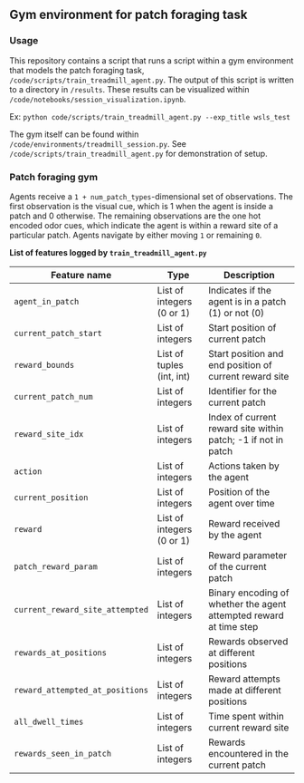 ## Gym environment for patch foraging task 

### Usage
This repository contains a script that runs a script within a gym environment that models the patch foraging task, ```/code/scripts/train_treadmill_agent.py```. The output of this script is written to a directory in ```/results```.
These results can be visualized within ```/code/notebooks/session_visualization.ipynb```.

Ex: ```python code/scripts/train_treadmill_agent.py --exp_title wsls_test```

The gym itself can be found within ```/code/environments/treadmill_session.py```. See ```/code/scripts/train_treadmill_agent.py``` for demonstration of setup.


### Patch foraging gym

Agents receive a `1 + num_patch_types`-dimensional set of observations. The first observation is the visual cue, which is 1 when the agent is inside a patch and 0 otherwise. The remaining observations are the one hot encoded odor cues, which indicate the agent is within a reward site of a particular patch. Agents navigate by either moving `1` or remaining `0`.


**List of features logged by ```train_treadmill_agent.py```**

| Feature name                         | Type                  | Description          |
|------------------------------------|-----------------------------------|--------------------------------------|
| `agent_in_patch`                  | List of integers (0 or 1)         | Indicates if the agent is in a patch (1) or not (0) |
| `current_patch_start`             | List of integers                  | Start position of current patch     |
| `reward_bounds`                   | List of tuples (int, int)         | Start position and end position of current reward site  |
| `current_patch_num`               | List of integers                  | Identifier for the current patch    |
| `reward_site_idx`                 | List of integers                  | Index of current reward site within patch; -1 if not in patch  |
| `action`                          | List of integers                  | Actions taken by the agent          |
| `current_position`                | List of integers                  | Position of the agent over time     |
| `reward`                          | List of integers (0 or 1)         | Reward received by the agent       |
| `patch_reward_param`              | List of integers                  | Reward parameter of the current patch |
| `current_reward_site_attempted`   | List of integers                  | Binary encoding of whether the agent attempted reward at time step |
| `rewards_at_positions`                | List of integers        | Rewards observed at different positions             |
| `reward_attempted_at_positions`       | List of integers            | Reward attempts made at different positions         |
| `all_dwell_times`                     | List of integers           | Time spent within current reward site                     |
| `rewards_seen_in_patch`               | List of integers                  | Rewards encountered in the current patch           |

